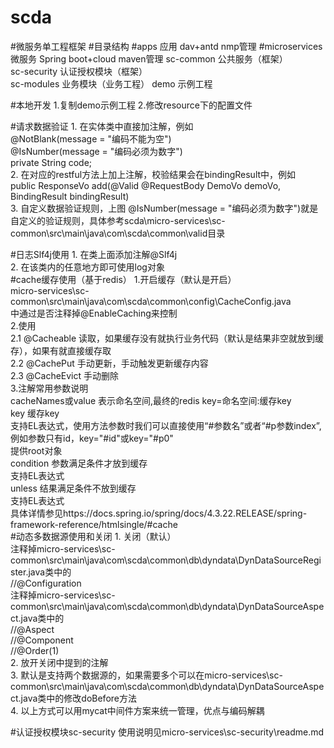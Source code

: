 # scda
#微服务单工程框架
#目录结构
#apps 应用 dav+antd nmp管理
#microservices 微服务 Spring boot+cloud maven管理
    sc-common 公共服务（框架）  
    sc-security 认证授权模块（框架）  
    sc-modules 业务模块（业务工程）
        demo 示例工程  

#本地开发
    1.复制demo示例工程
    2.修改resource下的配置文件

#请求数据验证
    1. 在实体类中直接加注解，例如  
        @NotBlank(message = "编码不能为空")  
        @IsNumber(message = "编码必须为数字")  
        private String code;  
    2. 在对应的restful方法上加上注解，校验结果会在bindingResult中，例如  
    public ResponseVo add(@Valid @RequestBody DemoVo demoVo, BindingResult bindingResult)  
    3. 自定义数据验证规则，上图 @IsNumber(message = "编码必须为数字")就是自定义的验证规则，具体参考scda\micro-services\sc-common\src\main\java\com\scda\common\valid目录
      
#日志Slf4j使用
    1. 在类上面添加注解@Slf4j  
    2. 在该类内的任意地方即可使用log对象  
#cache缓存使用（基于redis）
    1.开启缓存（默认是开启）  
        micro-services\sc-common\src\main\java\com\scda\common\config\CacheConfig.java  
        中通过是否注释掉@EnableCaching来控制  
    2.使用  
        2.1 @Cacheable 读取，如果缓存没有就执行业务代码（默认是结果非空就放到缓存），如果有就直接缓存取  
        2.2 @CachePut 手动更新，手动触发更新缓存内容  
        2.3 @CacheEvict 手动删除  
    3.注解常用参数说明  
        cacheNames或value 表示命名空间,最终的redis key=命名空间:缓存key  
        key 缓存key  
            支持EL表达式，使用方法参数时我们可以直接使用“#参数名”或者“#p参数index”,例如参数只有id，key="#id"或key="#p0"  
            提供root对象   
        condition 参数满足条件才放到缓存  
            支持EL表达式  
         unless 结果满足条件不放到缓存  
            支持EL表达式   
        具体详情参见https://docs.spring.io/spring/docs/4.3.22.RELEASE/spring-framework-reference/htmlsingle/#cache  
#动态多数据源使用和关闭
    1. 关闭（默认）  
        注释掉micro-services\sc-common\src\main\java\com\scda\common\db\dyndata\DynDataSourceRegister.java类中的  
        //@Configuration  
        注释掉micro-services\sc-common\src\main\java\com\scda\common\db\dyndata\DynDataSourceAspect.java类中的  
        //@Aspect  
        //@Component  
        //@Order(1)  
    2. 放开关闭中提到的注解  
    3. 默认是支持两个数据源的，如果需要多个可以在micro-services\sc-common\src\main\java\com\scda\common\db\dyndata\DynDataSourceAspect.java类中的修改doBefore方法  
    4. 以上方式可以用mycat中间件方案来统一管理，优点与编码解耦  


#认证授权模块sc-security
    使用说明见micro-services\sc-security\readme.md  